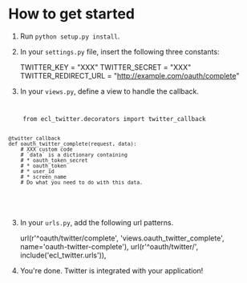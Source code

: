 How to get started
==================

1. Run `python setup.py install`.

2. In your `settings.py` file, insert the following three constants:

    TWITTER_KEY = "XXX"
    TWITTER_SECRET = "XXX"
    TWITTER_REDIRECT_URL = "http://example.com/oauth/complete"

3. In your `views.py`, define a view to handle the callback.

<code>
<pre>
    from ecl_twitter.decorators import twitter_callback

    @twitter_callback
    def oauth_twitter_complete(request, data):
        # XXX custom code
        # `data` is a dictionary containing
        # * oauth_token_secret
        # * oauth_token
        # * user_id
        # * screen_name
        # Do what you need to do with this data.
</pre>
</code>

3. In your `urls.py`, add the following url patterns.


    url(r'^oauth/twitter/complete', 'views.oauth_twitter_complete',
        name='oauth-twitter-complete'),
    url(r'^oauth/twitter/', include('ecl_twitter.urls')),

4. You're done. Twitter is integrated with your application!

